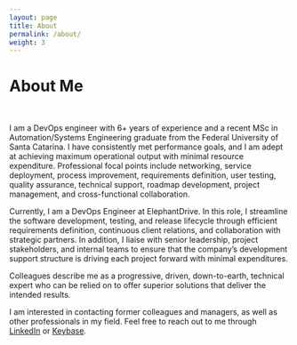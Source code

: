 ```yaml
---
layout: page
title: About
permalink: /about/
weight: 3
---
```


# **About Me**

<br>

I am a DevOps engineer with 6+ years of experience and a recent MSc in Automation/Systems Engineering graduate from the Federal University of Santa Catarina. I have consistently met performance goals, and I am adept at achieving maximum operational output with minimal resource expenditure. Professional focal points include networking, service deployment, process improvement, requirements definition, user testing, quality assurance, technical support, roadmap development, project management, and cross-functional collaboration.

Currently, I am a DevOps Engineer at ElephantDrive. In this role, I streamline the software development, testing, and release lifecycle through efficient requirements definition, continuous client relations, and collaboration with strategic partners. In addition, I liaise with senior leadership, project stakeholders, and internal teams to ensure that the company’s development support structure is driving each project forward with minimal expenditures.

Colleagues describe me as a progressive, driven, down-to-earth, technical expert who can be relied on to offer superior solutions that deliver the intended results.

I am interested in contacting former colleagues and managers, as well as other professionals in my field. Feel free to reach out to me through [LinkedIn](https://www.linkedin.com/in/matuzalemmuller) or [Keybase](https://www.keybase.io/matuzalemmuller).
